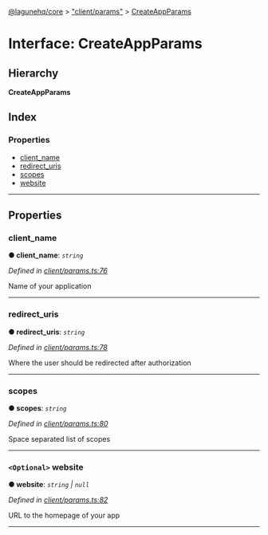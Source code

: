 [@lagunehq/core](../README.md) > ["client/params"](../modules/_client_params_.md) > [CreateAppParams](../interfaces/_client_params_.createappparams.md)

# Interface: CreateAppParams

## Hierarchy

**CreateAppParams**

## Index

### Properties

* [client_name](_client_params_.createappparams.md#client_name)
* [redirect_uris](_client_params_.createappparams.md#redirect_uris)
* [scopes](_client_params_.createappparams.md#scopes)
* [website](_client_params_.createappparams.md#website)

---

## Properties

<a id="client_name"></a>

###  client_name

**● client_name**: *`string`*

*Defined in [client/params.ts:76](https://github.com/lagunehq/core/blob/9f0a933/src/client/params.ts#L76)*

Name of your application

___
<a id="redirect_uris"></a>

###  redirect_uris

**● redirect_uris**: *`string`*

*Defined in [client/params.ts:78](https://github.com/lagunehq/core/blob/9f0a933/src/client/params.ts#L78)*

Where the user should be redirected after authorization

___
<a id="scopes"></a>

###  scopes

**● scopes**: *`string`*

*Defined in [client/params.ts:80](https://github.com/lagunehq/core/blob/9f0a933/src/client/params.ts#L80)*

Space separated list of scopes

___
<a id="website"></a>

### `<Optional>` website

**● website**: *`string` \| `null`*

*Defined in [client/params.ts:82](https://github.com/lagunehq/core/blob/9f0a933/src/client/params.ts#L82)*

URL to the homepage of your app

___

